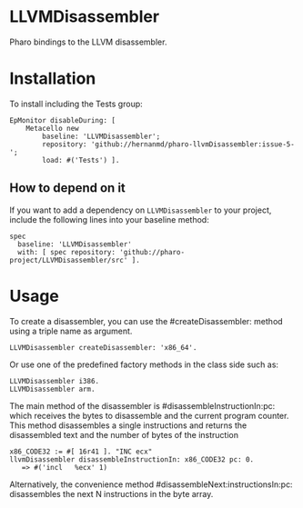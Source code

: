 # LLVMDisassembler
Pharo bindings to the LLVM disassembler.

# Installation

To install including the Tests group:
```smalltalk
EpMonitor disableDuring: [ 
	Metacello new
		baseline: 'LLVMDisassembler';
		repository: 'github://hernanmd/pharo-llvmDisassembler:issue-5-';
		load: #('Tests') ].
```

## How to depend on it

If you want to add a dependency on `LLVMDisassembler` to your project, include the following lines into your baseline method:

```smalltalk
spec
  baseline: 'LLVMDisassembler'
  with: [ spec repository: 'github://pharo-project/LLVMDisassembler/src' ].
```

# Usage

To create a disassembler, you can use the #createDisassembler: method using a triple name as argument.

```smalltalk
LLVMDisassembler createDisassembler: 'x86_64'.
```

Or use one of the predefined factory methods in the class side such as:

```smalltalk
LLVMDisassembler i386.
LLVMDisassembler arm.
```

The main method of the disassembler is #disassembleInstructionIn:pc: which receives the bytes to disassemble and the current program counter. This method disassembles a single instructions and returns the disassembled text and the number of bytes of the instruction

```smalltalk
x86_CODE32 := #[ 16r41 ]. "INC ecx"
llvmDisassembler disassembleInstructionIn: x86_CODE32 pc: 0.
   => #('incl	%ecx' 1)
```

Alternatively, the convenience method #disassembleNext:instructionsIn:pc: disassembles the next N instructions in the byte array.

